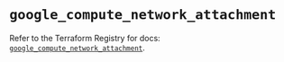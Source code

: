 # `google_compute_network_attachment`

Refer to the Terraform Registry for docs: [`google_compute_network_attachment`](https://registry.terraform.io/providers/hashicorp/google/6.33.0/docs/resources/compute_network_attachment).
